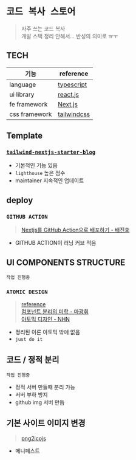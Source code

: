 # `코드 복사 스토어`

> 자주 쓰는 코드 복사  
> 개발 스택 정리 안해서... 반성의 의미로 ㅠㅜ

## TECH

| 기능          | reference                                    |
| ------------- | -------------------------------------------- |
| language      | [typescript](https://www.typescriptlang.org) |
| ui library    | [react.js](https://ko.reactjs.org)           |
| fe framework  | [Next.js](https://nextjs.org)                |
| css framework | [tailwindcss](https://tailwindcss.com/)      |

## Template

### [`tailwind-nextjs-starter-blog`](https://github.com/timlrx/tailwind-nextjs-starter-blog)

- 기본적인 기능 있음
- `lighthouse` 높은 점수
- maintainer 지속적인 업데이트

## deploy

### `GITHUB ACTION`

> [Nextjs를 GitHub Action으로 배포하기 - 배진호](https://blex.me/@baealex/nextjs%EB%A5%BC-github-action%EC%9C%BC%EB%A1%9C-%EB%B0%B0%ED%8F%AC%ED%95%98%EA%B8%B0)

- GITHUB ACTION이 러닝 커브 적음

## UI COMPONENTS STRUCTURE

`작업 진행중`

### `ATOMIC DESIGN`

> [reference](https://bradfrost.com/blog/post/atomic-web-design)  
> [컴포넌트 분리의 미학 - 마광휘](https://vallista.kr/Component-%EB%B6%84%EB%A6%AC%EC%9D%98-%EB%AF%B8%ED%95%99)  
> [아토믹 디자인 - NHN](https://ui.toast.com/weekly-pick/ko_20200213)

- 정리된 이론 아토믹 밖에 없음
- `just do it`

## 코드 / 정적 분리

`작업 진행중`

- 정적 서버 만들때 분리 가능
- 서버 부하 방지
- github img 서버 만듬

## 기본 사이트 이미지 변경

> [png2icojs](https://png2icojs.com/kr)

- 메니페스트
